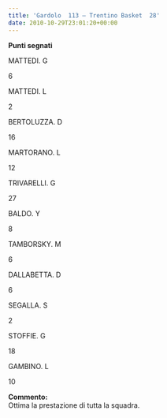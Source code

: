 ```yaml
---
title: 'Gardolo  113 – Trentino Basket  28'
date: 2010-10-29T23:01:20+00:00
---
```


**Punti segnati**

MATTEDI. G

6

MATTEDI. L

2

BERTOLUZZA. D

16

MARTORANO. L

12

TRIVARELLI. G

27

BALDO. Y

8

TAMBORSKY. M

6

DALLABETTA. D

6

SEGALLA. S

2

STOFFIE. G

18

GAMBINO. L

10

**Commento:**  
Ottima la prestazione di tutta la squadra.